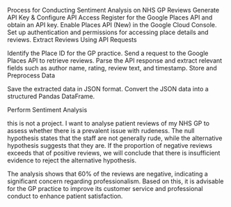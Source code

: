 Process for Conducting Sentiment Analysis on NHS GP Reviews
Generate API Key & Configure API Access
  Register for the Google Places API and obtain an API key.
  Enable Places API (New) in the Google Cloud Console.
  Set up authentication and permissions for accessing place details and reviews.
  Extract Reviews Using API Requests

Identify the Place ID for the GP practice.
  Send a request to the Google Places API to retrieve reviews.
  Parse the API response and extract relevant fields such as author name, rating, review text, and timestamp.
  Store and Preprocess Data

Save the extracted data in JSON format.
  Convert the JSON data into a structured Pandas DataFrame.
  
Perform Sentiment Analysis

this is not a project. I want to analyse patient reviews of my NHS GP to assess whether there is a prevalent issue with rudeness. The null hypothesis states that the staff are not generally rude, while the alternative hypothesis suggests that they are. If the proportion of negative reviews exceeds that of positive reviews, we will conclude that there is insufficient evidence to reject the alternative hypothesis.

The analysis shows that 60% of the reviews are negative, indicating a significant concern regarding professionalism. Based on this, it is advisable for the GP practice to improve its customer service and professional conduct to enhance patient satisfaction.

